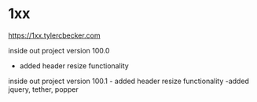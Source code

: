 # 1xx

https://1xx.tylercbecker.com

inside out project version 100.0
  - added header resize functionality

  inside out project version 100.1
    - added header resize functionality
    -added jquery, tether, popper
